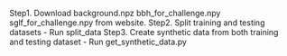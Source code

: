 Step1. Download background.npz bbh_for_challenge.npy sglf_for_challenge.npy from website. 
Step2. Split training and testing datasets - Run split_data
Step3. Create synthetic data from both training and testing dataset - Run get_synthetic_data.py
